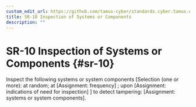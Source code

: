 ```yaml
---
custom_edit_url: https://github.com/tamus-cyber/standards.cyber.tamus.edu/tree/main/content/tamus.edu/TAMUS_profile.xml
title: SR-10 Inspection of Systems or Components
description: ""
---
```


# SR-10 Inspection of Systems or Components {#sr-10}

Inspect the following systems or system components [Selection (one or more): at random; at [Assignment: frequency]
               ; upon [Assignment: indications of need for inspection]
               ] to detect tampering: [Assignment: systems or system components].

